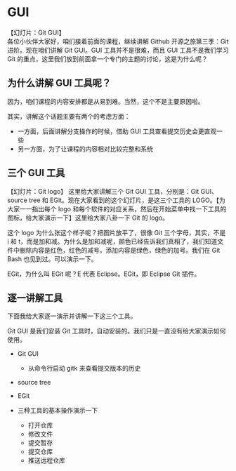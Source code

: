 # GUI

【幻灯片：Git GUI】  
各位小伙伴大家好，咱们接着前面的课程，继续讲解 Github 开源之旅第三季：Git 进阶。现在咱们讲解 Git GUI。GUI 工具并不是很难，而且 GUI 工具不是我们学习 Git 的重点，这里我们放到前面拿一个专门的主题的讨论，这是为什么呢？  
  
## 为什么讲解 GUI 工具呢？

因为，咱们课程的内容安排都是从易到难。当然，这个不是主要原因啦。

其实，讲解这个话题主要有两个的考虑方面：  

- 一方面，后面讲解分支操作的时候，借助 GUI 工具查看提交历史会更直观一些  
- 另一方面，为了让课程的内容相对比较完整和系统  

## 三个 GUI 工具

【幻灯片：Git logo】
这里给大家讲解三个 Git GUI 工具，分别是：Git GUI、source tree 和 EGit。现在大家看到的这个幻灯片，是这三个工具的 LOGO。【为大家一一指出每个 logo 和每个软件的对应关系，然后在开始菜单中找一下工具的图标，给大家演示一下】这里给大家八卦一下 Git 的 logo。

这个 logo 为什么张这个样子呢？把图片放平了，很像 Git 三个字母，其实，不是 i 和 t，而是加和减。为什么是加和减呢，颜色已经告诉我们真相了，我们知道文件中删除内容是红色，红色的减号。添加内容是绿色，绿色的加号。我们在 Git Bash 也见到过。可以演示一下。

EGit，为什么叫 EGit 呢？E 代表 Eclipse。EGit，即 Eclipse Git 插件。

## 逐一讲解工具

下面我给大家逐一演示并讲解一下这三个工具。

Git GUI 是我们安装 Git 工具时，自动安装的。我们只是一直没有给大家演示如何使用。

- Git GUI
  - 从命令行启动 gitk 来查看提交版本的历史  
- source tree
- EGit 

- 三种工具的基本操作演示一下  
  - 打开仓库  
  - 修改文件  
  - 提交暂存  
  - 提交仓库  
  - 推送远程仓库  
